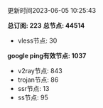 更新时间2023-06-05 10:25:43

**总订阅: 223**
**总节点: 44514**
- vless节点: 30

**google ping有效节点: 1037**
- v2ray节点: 843
- trojan节点: 86
- ssr节点: 13
- ss节点: 95
